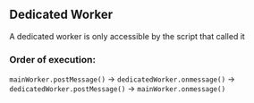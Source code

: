 ## Dedicated Worker

A dedicated worker is only accessible by the script that called it

### Order of execution:
`mainWorker.postMessage()` -> `dedicatedWorker.onmessage()` -> `dedicatedWorker.postMessage()` -> `mainWorker.onmessage()`